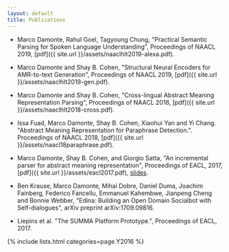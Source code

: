 ```yaml
---
layout: default
title: Publications
---
```


- Marco Damonte, Rahul Goel, Tagyoung Chung, "Practical Semantic Parsing for Spoken Language Understanding", Proceedings of NAACL 2019, [pdf]({{ site.url }}/assets/naaclhlt2019-alexa.pdf).

- Marco Damonte and Shay B. Cohen, "Structural Neural Encoders for AMR-to-text Generation", Proceedings of NAACL 2019, [pdf]({{ site.url }}/assets/naaclhlt2019-gen.pdf).

- Marco Damonte and Shay B. Cohen, "Cross-lingual Abstract Meaning Representation Parsing", Proceedings of NAACL 2018, [pdf]({{ site.url }}/assets/naaclhlt2018-cross.pdf).

- Issa Fuad, Marco Damonte, Shay B. Cohen, Xiaohui Yan and Yi Chang. "Abstract Meaning Representation for Paraphrase Detection.". Proceedings of NAACL 2018, [pdf]({{ site.url }}/assets/naacl18paraphrase.pdf).

- Marco Damonte, Shay B. Cohen, and Giorgio Satta, "An incremental parser for abstract meaning representation", Proceedings of EACL, 2017, [pdf]({{ site.url }}/assets/eacl2017.pdf), [slides](/assets/eacl2017_slides.pdf).

- Ben Krause, Marco Damonte, Mihai Dobre, Daniel Duma, Joachim Fainberg, Federico Fancellu, Emmanuel Kahembwe, Jianpeng Cheng and Bonnie Webber, "Edina: Building an Open Domain Socialbot with Self-dialogues", arXiv preprint arXiv:1709.09816.

- Liepins et al. "The SUMMA Platform Prototype.", Proceedings of EACL, 2017.

{% include lists.html categories=page.Y2016 %}
